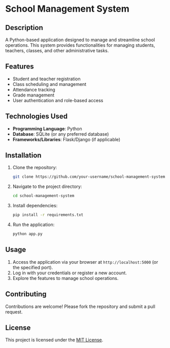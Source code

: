 # School Management System

## Description
A Python-based application designed to manage and streamline school operations. This system provides functionalities for managing students, teachers, classes, and other administrative tasks.

## Features
- Student and teacher registration
- Class scheduling and management
- Attendance tracking
- Grade management
- User authentication and role-based access

## Technologies Used
- **Programming Language**: Python
- **Database**: SQLite (or any preferred database)
- **Frameworks/Libraries**: Flask/Django (if applicable)

## Installation
1. Clone the repository:
    ```bash
    git clone https://github.com/your-username/school-management-system.git
    ```
2. Navigate to the project directory:
    ```bash
    cd school-management-system
    ```
3. Install dependencies:
    ```bash
    pip install -r requirements.txt
    ```
4. Run the application:
    ```bash
    python app.py
    ```

## Usage
1. Access the application via your browser at `http://localhost:5000` (or the specified port).
2. Log in with your credentials or register a new account.
3. Explore the features to manage school operations.

## Contributing
Contributions are welcome! Please fork the repository and submit a pull request.

## License
This project is licensed under the [MIT License](LICENSE).

